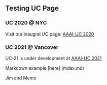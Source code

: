 ## Testing UC Page

### UC 2020 @ NYC
Visit our inaugral UC page: [AAAI-UC 2020](2020.md)

### UC 2021 @ Vancover 
UC-21 is under development at [AAAI-UC 2021](2021.md)

Markdown example [here] (mdex.md)

Jim and Memo
